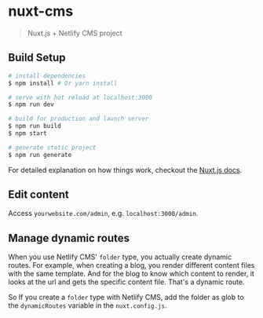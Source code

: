 # nuxt-cms

> Nuxt.js + Netlify CMS project

## Build Setup

``` bash
# install dependencies
$ npm install # Or yarn install

# serve with hot reload at localhost:3000
$ npm run dev

# build for production and launch server
$ npm run build
$ npm start

# generate static project
$ npm run generate
```

For detailed explanation on how things work, checkout the [Nuxt.js docs](https://github.com/nuxt/nuxt.js).

## Edit content

Access `yourwebsite.com/admin`, e.g. `localhost:3000/admin`.

## Manage dynamic routes

When you use Netlify CMS' `folder` type, you actually create dynamic routes. For example, when creating a blog,
you render different content files with the same template. And for the blog to know which content to render,
it looks at the url and gets the specific content file. That's a dynamic route.

So If you create a `folder` type with Netlify CMS, add the folder as glob to the `dynamicRoutes` variable
in the `nuxt.config.js`.
